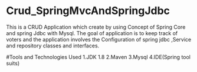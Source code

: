 # Crud_SpringMvcAndSpringJdbc

This is a CRUD Application which create by using Concept of Spring Core and spring Jdbc with Mysql.
The goal of application is to keep track of voters and the application involves the Configuration
of spring jdbc ,Service and repository classes and interfaces.

#Tools and Technologies Used
1.JDK 1.8
2.Maven
3.Mysql 
4.IDE(Spring tool suits)


